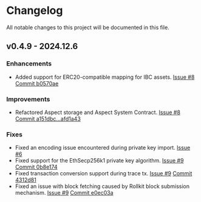 # Changelog

All notable changes to this project will be documented in this file.

## v0.4.9 - 2024.12.6

### Enhancements

- Added support for ERC20-compatible mapping for IBC assets. [Issue #8](https://github.com/artela-network/artela-rollkit/issues/8) [Commit b0570ae](https://github.com/artela-network/artela-rollkit/commit/b0570ae5e6ce6f8f7d14711e83d0d34644ca037f)

### Improvements

- Refactored Aspect storage and Aspect System Contract. [Issue #8](https://github.com/artela-network/artela-rollkit/issues/8) [Commit a151dbc...afd1a43](https://github.com/artela-network/artela-rollkit/compare/a151dbc0a6f508de70763e76b978560b633bf020...afd1a43c8c7d24257d1f8cb9c50e4f106dc8682a)

### Fixes

- Fixed an encoding issue encountered during private key import. [Issue #6](https://github.com/artela-network/artela-rollkit/issues/6)
- Fixed support for the EthSecp256k1 private key algorithm. [Issue #9](https://github.com/artela-network/artela-rollkit/issues/9) [Commit 0b8e174](https://github.com/artela-network/artela-rollkit/commit/0b8e174331cc71014acf7edc58db699f9ecdd450)
- Fixed transaction conversion support during trace tx. [Issue #9](https://github.com/artela-network/artela-rollkit/issues/9) [Commit 4312d81](https://github.com/artela-network/artela-rollkit/commit/4312d8191412f76c434018431557f4634f97565a)
- Fixed an issue with block fetching caused by Rollkit block submission mechanism. [Issue #9](https://github.com/artela-network/artela-rollkit/issues/9) [Commit e0ec03a](https://github.com/artela-network/artela-rollkit/commit/e0ec03a4f675a289e576558726f11c48d2524dfa)
